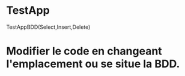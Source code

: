 # TestApp
TestAppBDD(Select,Insert,Delete)


# Modifier le code en changeant l'emplacement ou se situe la BDD.
